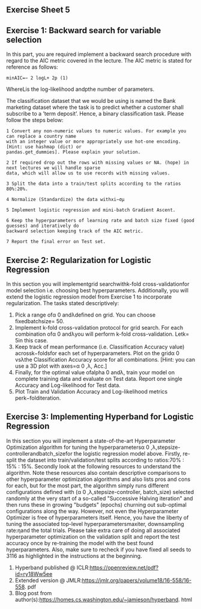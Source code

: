 
## Exercise Sheet 5

## Exercise 1: Backward search for variable selection 

In this part, you are required implement a backward search procedure with regard to the AIC metric covered
in the lecture. The AIC metric is stated for reference as follows:

```
minAIC=− 2 logL+ 2p (1)
```
WhereLis the log-likelihood andpthe number of parameters.

The classification dataset that we would be using is named the Bank marketing dataset where the task
is to predict whether a customer shall subscribe to a ’term deposit’. Hence, a binary classification task.
Please follow the steps below:

```
1 Convert any non-numeric values to numeric values. For example you can replace a country name
with an integer value or more appropriately use hot-one encoding. [Hint: use hashmap (dict) or
pandas.get_dummies]. Please explain your solution.
```
```
2 If required drop out the rows with missing values or NA. (hope) in next lectures we will handle sparse
data, which will allow us to use records with missing values.
```
```
3 Split the data into a train/test splits according to the ratios 80%:20%.
```

```
4 Normalize (Standardize) the data withxi−σμ
```
```
5 Implement logistic regression and mini-batch Gradient Ascent.
```
```
6 Keep the hyperparameters of learning rate and batch size fixed (good guesses) and iteratively do
backward selection keeping track of the AIC metric.
```
```
7 Report the final error on Test set.
```
## Exercise 2: Regularization for Logistic Regression 

In this section you will implementgrid searchwithk-fold cross-validationfor model selection i.e. choosing
best hyperparameters. Additionally, you will extend the logistic regression model from Exercise 1 to
incorporate regularization. The tasks stated descriptively:

1. Pick a range ofα 0 andλdefined on grid. You can choose fixedbatchsize= 50.
2. Implement k-fold cross-validation protocol for grid search. For each combination ofα 0 andλyou
    will perform k-fold cross-validation. Letk= 5in this case.
3. Keep track of mean performance (i.e. Classification Accuracy value) acrossk−foldsfor each set
    of hyperparameters. Plot on the gridα 0 vsλthe Classification Accuracy score for all combinations.
    [Hint: you can use a 3D plot with axes=α 0 ,λ, Acc.]
4. Finally, for the optimal value ofalpha 0 andλ, train your model on complete training data and
    evaluate on Test data. Report one single Accuracy and Log-likelihood for Test data.
5. Plot Train and Validation Accuracy and Log-likelihood metrics perk−folditeration.

## Exercise 3: Implementing Hyperband for Logistic Regression 

In this section you will implement a state-of-the-art Hyperparameter Optimization algorithm for tuning
the hyperparametersα 0 ,λ,stepsize-controllerandbatch_sizefor the logistic regression model above.
Firstly, re-split the dataset into train/validation/test splits according to ratios:70% : 15% : 15%. Secondly
look at the following resources to understand the algorithm. Note these resources also contain descriptive
comparisons to other hyperparameter optimization algorithms and also lists pros and cons for each, but for
the most part, the algorithm simply runs different configurations defined with (α 0 ,λ,stepsize-controller,
batch_size) selected randomly at the very start of a so-called "Successive Halving iteration" and then runs
these in growing "budgets" (epochs) churning out sub-optimal configurations along the way.
However, not even the Hyperparameter Optimizer is free of hyperparameters itself. Hence, you have the
liberty of tuning the associated top-level hyperparametersmaxiter, downsampling rate:ηand the total
trials.
Please take extra care of doing all associated hyperparameter optimization on the validation split and report
the test accuracy once by re-training the model with the best found hyperparameters. Also, make sure to
recheck if you have fixed all seeds to 3116 as highlighted in the instructions at the beginning.

1. Hyperband published @ ICLR:https://openreview.net/pdf?id=ry18Ww5ee
2. Extended version @ JMLR:https://jmlr.org/papers/volume18/16-558/16-558.
    pdf
3. Blog post from author(s):https://homes.cs.washington.edu/~jamieson/hyperband.
    html


